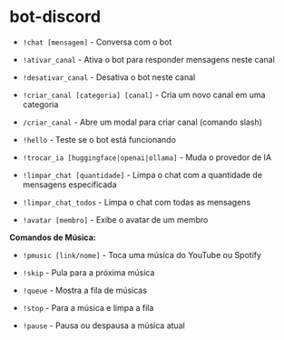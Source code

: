 ﻿# bot-discord


- `!chat [mensagem]` - Conversa com o bot

- `!ativar_canal` - Ativa o bot para responder mensagens neste canal

- `!desativar_canal` - Desativa o bot neste canal

- `!criar_canal [categoria] [canal]` - Cria um novo canal em uma categoria

- `/criar_canal` - Abre um modal para criar canal (comando slash)

- `!hello` - Teste se o bot está funcionando

- `!trocar_ia [huggingface|openai|ollama]` - Muda o provedor de IA

- `!limpar_chat [quantidade]` - Limpa o chat com a quantidade de mensagens especificada

- `!limpar_chat_todos` - Limpa o chat com todas as mensagens

- `!avatar [membro]` - Exibe o avatar de um membro

 **Comandos de Música:**
 
- `!pmusic [link/nome]` - Toca uma música do YouTube ou Spotify
  
- `!skip` - Pula para a próxima música
 
- `!queue` - Mostra a fila de músicas
 
- `!stop` - Para a música e limpa a fila
 
- `!pause` - Pausa ou despausa a música atual
